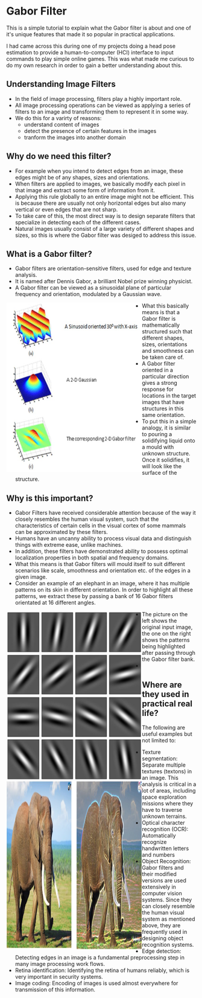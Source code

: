 # Gabor Filter
This is a simple tutorial to explain what the Gabor filter is about and one of it's unique features that made it so popular in practical applications.

I had came across this during one of my projects doing a head pose estimation to provide a human-to-computer (HCI) interface to input commands to play simple online games. This was what made me curious to do my own research in order to gain a better understanding about this.

## Understanding Image Filters
- In the field of image processing, filters play a highly important role.
- All image processing operations can be viewed as applying a series of filters to an image and transforming them to represent it in some way.
- We do this for a varirty of reasons: 
  - understand content of images
  - detect the presence of certain features in the images
  - tranform the images into another domain

## Why do we need this filter?
- For example when you intend to detect edges from an image, these edges might be of any shapes, sizes and orientations.
- When filters are applied to images, we basically modify each pixel in that image and extract some form of information from it.
- Applying this rule globally to an entire image might not be efficient. This is because there are usually not only horizontal edges but also many vertical or even edges that are not sharp.
- To take care of this, the most direct way is to design separate filters that specialize in detecting each of the different cases.
- Natural images usually consist of a large variety of different shapes and sizes, so this is where the Gabor filter was desiged to address this issue.

## What is a Gabor filter?
- Gabor filters are orientation-sensitive filters, used for edge and texture analysis.
- It is named after Dennis Gabor, a brilliant Nobel prize winning physicist.
- A Gabor filter can be viewed as a sinusoidal plane of particular frequency and orientation, modulated by a Gaussian wave.

<img src="https://github.com/aceirus/GaborFilter/blob/main/pictures/gabor1.jpg" width=360 height=449 style="float: left; margin-right: 0px;" />

- What this basically means is that a Gabor filter is mathematically structured such that different shapes, sizes, orientations and smoothness can be taken care of.
- A Gabor filter oriented in a particular direction gives a strong response for locations in the target images that have structures in this same orientation.
- To put this in a simple analogy, it is similar to pouring a solidifying liquid onto a mould with unknown structure. Once it solidifies, it will look like the surface of the structure.

## Why is this important?
- Gabor Filters have received considerable attention because of the way it closely resembles the human visual system, such that the characteristics of certain cells in the visual cortex of some mammals can be approximated by these filters.
- Humans have an uncanny ability to process visual data and distinguish things with extreme ease, unlike machines.
- In addition, these filters have demonstrated ability to possess optimal localization properties in both spatial and frequency domains.
- What this means is that Gabor filters will mould itself to suit different scenarios like scale, smoothness and orientation etc. of the edges in a given image.
- Consider an example of an elephant in an image, where it has multiple patterns on its skin in different orientation. In order to highlight all these patterns, we extract these by passing a bank of 16 Gabor filters orientated at 16 different angles.

<img src="https://github.com/aceirus/GaborFilter/blob/main/pictures/gabor16bank.jpg" width=360 height=449 style="float: left; margin-right: 0px;" />

- The picture on the left shows the original input image, the one on the right shows the patterns being highlighted after passing through the Gabor filter bank.
- 
<img src="https://github.com/aceirus/GaborFilter/blob/main/pictures/gabor_elephantDemo.jpg" width=360 height=449 style="float: left; margin-right: 0px;" />

## Where are they used in practical real life?
The following are useful examples but not limited to:
- Texture segmentation: Separate multiple textures (textons) in an image. This analysis is critical in a lot of areas, including space exploration missions where they have to traverse unknown terrains.
- Optical character recognition (OCR): Automatically recognize handwritten letters and numbers
- Object Recognition: Gabor filters and their modified versions are used extensively in computer vision systems. Since they can closely resemble the human visual system as mentioned above, they are frequently used in designing object recognition systems.
- Edge detection: Detecting edges in an image is a fundamental preprocessing step in many image processing work flows.
- Retina identification: Identifying the retina of humans reliably, which is very important in security systems.
- Image coding: Encoding of images is used almost everywhere for transmission of this information.

